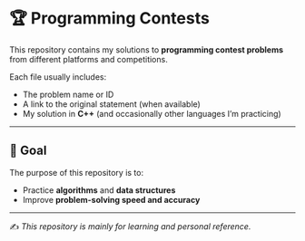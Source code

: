# 🏆 Programming Contests

This repository contains my solutions to **programming contest problems** from different platforms and competitions.  

Each file usually includes:
- The problem name or ID  
- A link to the original statement (when available)  
- My solution in **C++** (and occasionally other languages I’m practicing)  

---

## 🎯 Goal

The purpose of this repository is to:
- Practice **algorithms** and **data structures**  
- Improve **problem-solving speed and accuracy**

---

✍️ *This repository is mainly for learning and personal reference.*  
